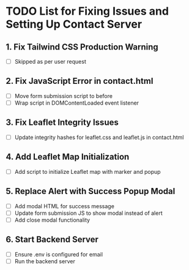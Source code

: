 # TODO List for Fixing Issues and Setting Up Contact Server

## 1. Fix Tailwind CSS Production Warning

- [ ] Skipped as per user request

## 2. Fix JavaScript Error in contact.html

- [ ] Move form submission script to before </body>
- [ ] Wrap script in DOMContentLoaded event listener

## 3. Fix Leaflet Integrity Issues

- [ ] Update integrity hashes for leaflet.css and leaflet.js in contact.html

## 4. Add Leaflet Map Initialization

- [ ] Add script to initialize Leaflet map with marker and popup

## 5. Replace Alert with Success Popup Modal

- [ ] Add modal HTML for success message
- [ ] Update form submission JS to show modal instead of alert
- [ ] Add close modal functionality

## 6. Start Backend Server

- [ ] Ensure .env is configured for email
- [ ] Run the backend server
